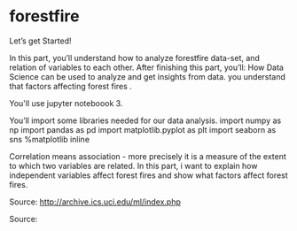 # forestfire

Let’s get Started!

In this part, you’ll understand how to analyze forestfire data-set, and relation of variables to each other. After finishing this part, you’ll:
How Data Science can be used to analyze and get insights from data.
you understand that factors affecting forest fires .

You'll use jupyter noteboook 3.

You’ll import some libraries needed for our data analysis. 
import numpy as np
import pandas as pd
import matplotlib.pyplot as plt
import seaborn as sns
%matplotlib inline

Correlation means association - more precisely it is a measure of the extent to which two variables are related.
In this part, i want to explain how independent variables affect forest fires and show what factors affect forest fires.

Source: http://archive.ics.uci.edu/ml/index.php













Source:

